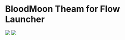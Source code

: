 # BloodMoon Theam for Flow Launcher
<img src="https://de4uth.org/a.png">
<img src="https://de4uth.org/b.png">
